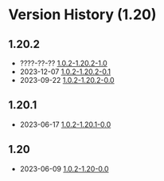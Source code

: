 # Version History (1.20)

## 1.20.2

- ????-??-?? [1.0.2-1.20.2-1.0](1.0.2-1.20.2-1.0.md)
- 2023-12-07 [1.0.2-1.20.2-0.1](1.0.2-1.20.2-0.1.md)
- 2023-09-22 [1.0.2-1.20.2-0.0](1.0.2-1.20.2-0.0.md)

## 1.20.1

- 2023-06-17 [1.0.2-1.20.1-0.0](1.0.2-1.20.1-0.0.md)

## 1.20

- 2023-06-09 [1.0.2-1.20-0.0](1.0.2-1.20.0-0.0.md)